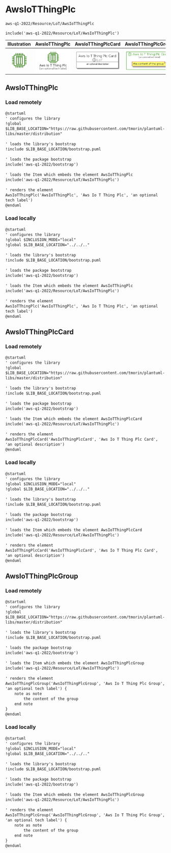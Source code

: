# AwsIoTThingPlc


```text
aws-q1-2022/Resource/LoT/AwsIoTThingPlc
```

```text
include('aws-q1-2022/Resource/LoT/AwsIoTThingPlc')
```



| Illustration | AwsIoTThingPlc | AwsIoTThingPlcCard | AwsIoTThingPlcGroup |
| :---: | :---: | :---: | :---: |
| ![illustration for Illustration](../../../aws-q1-2022/Resource/LoT/AwsIoTThingPlc.png) | ![illustration for AwsIoTThingPlc](../../../aws-q1-2022/Resource/LoT/AwsIoTThingPlc.Local.png) | ![illustration for AwsIoTThingPlcCard](../../../aws-q1-2022/Resource/LoT/AwsIoTThingPlcCard.Local.png) | ![illustration for AwsIoTThingPlcGroup](../../../aws-q1-2022/Resource/LoT/AwsIoTThingPlcGroup.Local.png) |




## AwsIoTThingPlc

### Load remotely
```plantuml
@startuml
' configures the library
!global $LIB_BASE_LOCATION="https://raw.githubusercontent.com/tmorin/plantuml-libs/master/distribution"

' loads the library's bootstrap
!include $LIB_BASE_LOCATION/bootstrap.puml

' loads the package bootstrap
include('aws-q1-2022/bootstrap')

' loads the Item which embeds the element AwsIoTThingPlc
include('aws-q1-2022/Resource/LoT/AwsIoTThingPlc')

' renders the element
AwsIoTThingPlc('AwsIoTThingPlc', 'Aws Io T Thing Plc', 'an optional tech label')
@enduml
```

### Load locally
```plantuml
@startuml
' configures the library
!global $INCLUSION_MODE="local"
!global $LIB_BASE_LOCATION="../../.."

' loads the library's bootstrap
!include $LIB_BASE_LOCATION/bootstrap.puml

' loads the package bootstrap
include('aws-q1-2022/bootstrap')

' loads the Item which embeds the element AwsIoTThingPlc
include('aws-q1-2022/Resource/LoT/AwsIoTThingPlc')

' renders the element
AwsIoTThingPlc('AwsIoTThingPlc', 'Aws Io T Thing Plc', 'an optional tech label')
@enduml
```

## AwsIoTThingPlcCard

### Load remotely
```plantuml
@startuml
' configures the library
!global $LIB_BASE_LOCATION="https://raw.githubusercontent.com/tmorin/plantuml-libs/master/distribution"

' loads the library's bootstrap
!include $LIB_BASE_LOCATION/bootstrap.puml

' loads the package bootstrap
include('aws-q1-2022/bootstrap')

' loads the Item which embeds the element AwsIoTThingPlcCard
include('aws-q1-2022/Resource/LoT/AwsIoTThingPlc')

' renders the element
AwsIoTThingPlcCard('AwsIoTThingPlcCard', 'Aws Io T Thing Plc Card', 'an optional description')
@enduml
```

### Load locally
```plantuml
@startuml
' configures the library
!global $INCLUSION_MODE="local"
!global $LIB_BASE_LOCATION="../../.."

' loads the library's bootstrap
!include $LIB_BASE_LOCATION/bootstrap.puml

' loads the package bootstrap
include('aws-q1-2022/bootstrap')

' loads the Item which embeds the element AwsIoTThingPlcCard
include('aws-q1-2022/Resource/LoT/AwsIoTThingPlc')

' renders the element
AwsIoTThingPlcCard('AwsIoTThingPlcCard', 'Aws Io T Thing Plc Card', 'an optional description')
@enduml
```

## AwsIoTThingPlcGroup

### Load remotely
```plantuml
@startuml
' configures the library
!global $LIB_BASE_LOCATION="https://raw.githubusercontent.com/tmorin/plantuml-libs/master/distribution"

' loads the library's bootstrap
!include $LIB_BASE_LOCATION/bootstrap.puml

' loads the package bootstrap
include('aws-q1-2022/bootstrap')

' loads the Item which embeds the element AwsIoTThingPlcGroup
include('aws-q1-2022/Resource/LoT/AwsIoTThingPlc')

' renders the element
AwsIoTThingPlcGroup('AwsIoTThingPlcGroup', 'Aws Io T Thing Plc Group', 'an optional tech label') {
    note as note
        the content of the group
    end note
}
@enduml
```

### Load locally
```plantuml
@startuml
' configures the library
!global $INCLUSION_MODE="local"
!global $LIB_BASE_LOCATION="../../.."

' loads the library's bootstrap
!include $LIB_BASE_LOCATION/bootstrap.puml

' loads the package bootstrap
include('aws-q1-2022/bootstrap')

' loads the Item which embeds the element AwsIoTThingPlcGroup
include('aws-q1-2022/Resource/LoT/AwsIoTThingPlc')

' renders the element
AwsIoTThingPlcGroup('AwsIoTThingPlcGroup', 'Aws Io T Thing Plc Group', 'an optional tech label') {
    note as note
        the content of the group
    end note
}
@enduml
```

